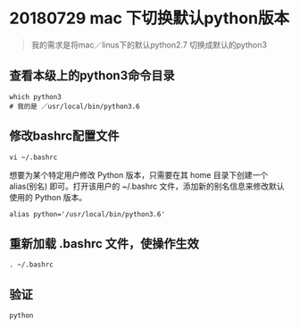 # 20180729 mac 下切换默认python版本

> 我的需求是将mac／linus下的默认python2.7 切换成默认的python3

## 查看本级上的python3命令目录

```shell
which python3
# 我的是 ／usr/local/bin/python3.6
```

## 修改bashrc配置文件

```
vi ~/.bashrc
```

想要为某个特定用户修改 Python 版本，只需要在其 home 目录下创建一个 alias(别名) 即可。打开该用户的 ~/.bashrc 文件，添加新的别名信息来修改默认使用的 Python 版本。

```shell
alias python='/usr/local/bin/python3.6'
```

## 重新加载 .bashrc 文件，使操作生效

```shell
. ~/.bashrc
```

## 验证

```shell
python 
```